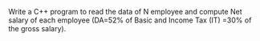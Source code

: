 Write a C++ program to read the data of N employee and compute Net salary of each employee (DA=52% of Basic and Income Tax (IT) =30% of the gross salary).

